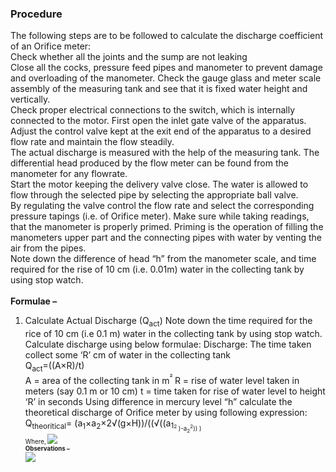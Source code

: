 ### Procedure <br>
The following steps are to be followed to calculate the discharge coefficient of an Orifice meter:<br>
Check whether all the joints and the sump are not leaking <br>
Close all the cocks, pressure feed pipes and manometer to prevent damage and overloading of the manometer. Check the gauge glass and meter scale assembly of the measuring tank and see that it is fixed water height and vertically. <br>
Check proper electrical connections to the switch, which is internally connected to the motor. First open the inlet gate valve of the apparatus. Adjust the control valve kept at the exit end of the apparatus to a desired flow rate and maintain the flow steadily.<br> 
The actual discharge is measured with the help of the measuring tank. The differential head produced by the flow meter can be found from the manometer for any flowrate.<br>
Start the motor keeping the delivery valve close. The water is allowed to flow through the selected pipe by selecting the appropriate ball valve.<br>
By regulating the valve control the flow rate and select the corresponding pressure tapings (i.e. of Orifice meter). Make sure while taking readings, that the manometer is properly primed. Priming is the operation of filling the manometers upper part and the connecting pipes with water by venting the air from the pipes.<br>
Note down the difference of head “h” from the manometer scale, and time required for the rise of 10 cm (i.e. 0.01m) water in the collecting tank by using stop watch.<br><br>
<b>Formulae – </b><br>
1. Calculate Actual Discharge (Q<sub>act</sub>)
Note down the time required for the rice of 10 cm (i.e 0.1 m) water in the collecting tank by using stop watch. Calculate discharge using below formulae:
Discharge: The time taken collect some ‘R’ cm of water in the collecting tank<br>
Q<sub>act</sub>=((A×R)/t)  
A = area of the collecting tank in m<sup>² </sup>
R = rise of water level taken in meters (say 0.1 m or 10 cm) 
t = time taken for rise of water level to height ‘R’ in seconds
Using difference in mercury level “h” calculate the theoretical discharge of Orifice meter by using following expression: 
Q<sub>theoritical</sub>=  (a<sub>1</sub>×a<sub>2</sub>×2√(g×H))/((√((a<sub>1<sub><sup>2</sup> )-a<sub>2</sub><sup>2</sup>)) )  
Where, 
<image src="images/image4.png"><br>
<b>	Observations – </b><br>
<image src="images/image5.png"><br>
